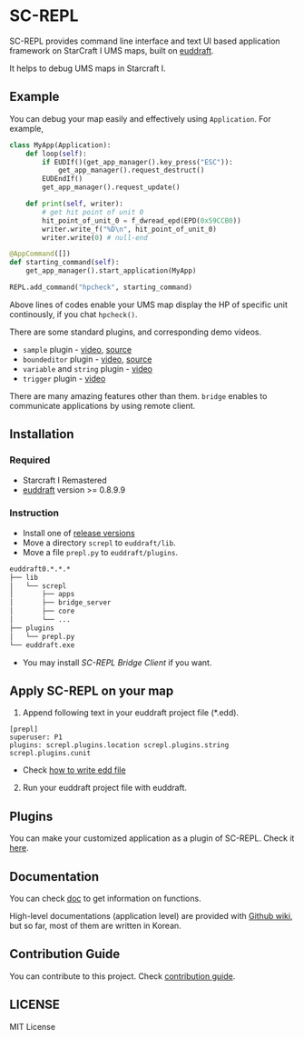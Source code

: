 # SC-REPL

SC-REPL provides command line interface and text UI based application framework on StarCraft I UMS maps, built on [euddraft](https://github.com/armoha/euddraft).

It helps to debug UMS maps in Starcraft I.

## Example

You can debug your map easily and effectively using `Application`. For example,

```python
class MyApp(Application):
    def loop(self):
        if EUDIf()(get_app_manager().key_press("ESC")):
            get_app_manager().request_destruct()
        EUDEndIf()
        get_app_manager().request_update()

    def print(self, writer):
        # get hit point of unit 0
        hit_point_of_unit_0 = f_dwread_epd(EPD(0x59CCB0))
        writer.write_f("%D\n", hit_point_of_unit_0)
        writer.write(0) # null-end

@AppCommand([])
def starting_command(self):
    get_app_manager().start_application(MyApp)

REPL.add_command("hpcheck", starting_command)
```

Above lines of codes enable your UMS map display the HP of specific unit continously, if you chat `hpcheck()`.

There are some standard plugins, and corresponding demo videos.

* `sample` plugin - [video](https://youtu.be/6RexCF3SBFU), [source](example/sample/myapp.py)
* `boundeditor` plugin - [video](https://youtu.be/c_VYYc7Ozy8), [source](screpl/plugins/boundeditor
)
* `variable` and `string`  plugin - [video](https://youtu.be/s9jIWKP2bfE)
* `trigger` plugin - [video](https://youtu.be/TUCm6b36u0k)

There are many amazing features other than them. `bridge` enables to communicate applications by using remote client.

## Installation

### Required

* Starcraft I Remastered
* [euddraft](https://github.com/armoha/euddraft) version >= 0.8.9.9

### Instruction

* Install one of [release versions](https://github.com/mighty1231/screpl/releases)
* Move a directory `screpl` to `euddraft/lib`.
* Move a file `prepl.py` to `euddraft/plugins`.

```bash
euddraft0.*.*.*
├── lib
│   └── screpl
│       ├── apps
│       ├── bridge_server
│       ├── core
│       └── ...
├── plugins
│   └── prepl.py
└── euddraft.exe
```

* You may install *SC-REPL Bridge Client* if you want.

## Apply SC-REPL on your map

1. Append following text in your euddraft project file (\*.edd).

```
[prepl]
superuser: P1
plugins: screpl.plugins.location screpl.plugins.string screpl.plugins.cunit
```
* Check [how to write edd file](https://github.com/mighty1231/screpl/wiki/How-to-write-edd-file)

2. Run your euddraft project file with euddraft.

## Plugins

You can make your customized application as a plugin of SC-REPL. Check it [here](https://github.com/mighty1231/screplPluginTemplate).


## Documentation

You can check [doc](https://mighty1231.github.io/screpl/) to get information on functions.

High-level documentations (application level) are provided with [Github wiki](https://github.com/mighty1231/screpl/wiki), but so far, most of them are written in Korean.

## Contribution Guide

You can contribute to this project. Check [contribution guide](CONTRIBUTING.md).

## LICENSE

MIT License
